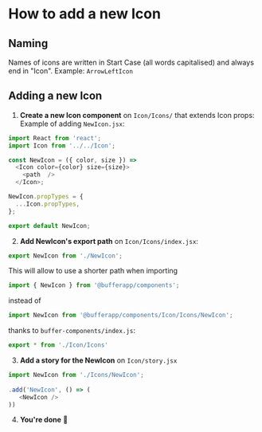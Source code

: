 # How to add a new Icon

## Naming

Names of icons are written in Start Case (all words capitalised) and always end in "Icon". Example: `ArrowLeftIcon`

## Adding a new Icon

1. **Create a new Icon component** on `Icon/Icons/` that extends Icon props:
Example of adding `NewIcon.jsx`: 
```js
import React from 'react';
import Icon from '../../Icon';

const NewIcon = ({ color, size }) =>
  <Icon color={color} size={size}>
    <path  />
  </Icon>;

NewIcon.propTypes = {
  ...Icon.propTypes,
};

export default NewIcon;
```

2. **Add NewIcon's export path** on `Icon/Icons/index.jsx`:
```js
export NewIcon from './NewIcon';
```

This will allow to use a shorter path when importing
```js
import { NewIcon } from '@bufferapp/components';
```

instead of 
```js
import NewIcon from '@bufferapp/components/Icon/Icons/NewIcon';
```

thanks to `buffer-components/index.js`: 
```js
export * from './Icon/Icons'
```

3. **Add a story for the NewIcon** on `Icon/story.jsx`
```js
import NewIcon from './Icons/NewIcon';
  
.add('NewIcon', () => (
   <NewIcon />
))

```

4. **You're done** :tada: 